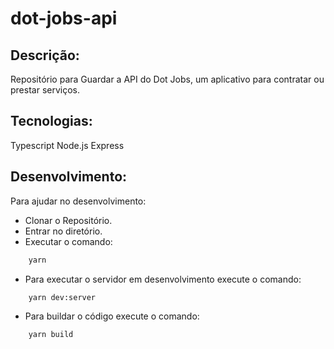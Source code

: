 # dot-jobs-api

## Descrição:
Repositório para Guardar a API do Dot Jobs, um aplicativo para contratar ou prestar serviços.

## Tecnologias:
Typescript
Node.js
Express

## Desenvolvimento:
Para ajudar no desenvolvimento:
- Clonar o Repositório.
- Entrar no diretório.
- Executar o comando:
```bash
    yarn
```

- Para executar o servidor em desenvolvimento execute o comando:
```bash
    yarn dev:server
```

- Para buildar o código execute o comando:
```bash
    yarn build
```